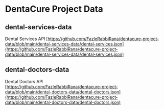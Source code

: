 # DentaCure Project Data

## dental-services-data
Dental Services API
[https://github.com/FazleRabbiRana/dentacure-project-data/blob/main/dental-services-data/dental-services.json](https://github.com/FazleRabbiRana/dentacure-project-data/blob/main/dental-services-data/dental-services.json)

## dental-doctors-data
Dental Doctors  API\
[https://github.com/FazleRabbiRana/dentacure-project-data/blob/main/dental-doctors-data/dental-doctors.json](https://github.com/FazleRabbiRana/dentacure-project-data/blob/main/dental-doctors-data/dental-doctors.json)